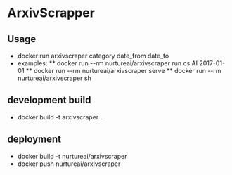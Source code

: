 # ArxivScrapper

## Usage

* docker run arxivscraper category date_from date_to
* examples: 
** docker run --rm nurtureai/arxivscraper run cs.AI 2017-01-01
** docker run --rm nurtureai/arxivscraper serve
** docker run --rm nurtureai/arxivscraper sh

## development build
* docker build -t arxivscraper .


## deployment
* docker build -t nurtureai/arxivscraper
* docker push nurtureai/arxivscraper
